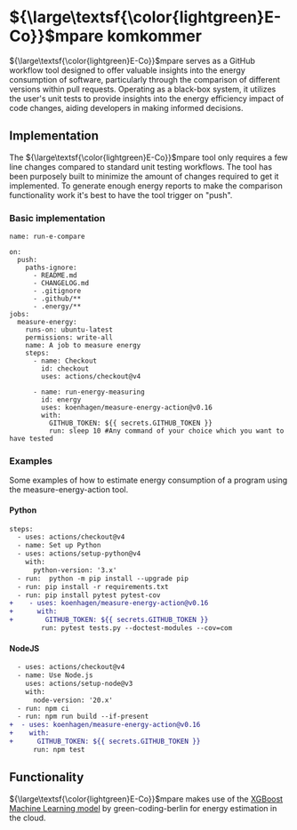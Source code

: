 # ${\large\textsf{\color{lightgreen}E-Co}}$‎​ mpare komkommer

${\large\textsf{\color{lightgreen}E-Co}}$‎​ mpare serves as a GitHub workflow tool designed to offer valuable insights into the energy consumption of software, particularly through the comparison of different versions within pull requests. Operating as a black-box system, it utilizes the user's unit tests to provide insights into the energy efficiency impact of code changes, aiding developers in making informed decisions.


## Implementation
The ${\large\textsf{\color{lightgreen}E-Co}}$‎​mpare tool only requires a few line changes compared to standard unit testing workflows. The tool has been purposely built to minimize the amount of changes required to get it implemented. To generate enough energy reports to make the comparison functionality work it's best to have the tool trigger on "push". 

### Basic implementation
```
name: run-e-compare

on:
  push:
    paths-ignore:
      - README.md
      - CHANGELOG.md
      - .gitignore
      - .github/**
      - .energy/**
jobs:
  measure-energy:
    runs-on: ubuntu-latest
    permissions: write-all
    name: A job to measure energy
    steps:
      - name: Checkout
        id: checkout
        uses: actions/checkout@v4

      - name: run-energy-measuring
        id: energy
        uses: koenhagen/measure-energy-action@v0.16
        with:
          GITHUB_TOKEN: ${{ secrets.GITHUB_TOKEN }}
          run: sleep 10 #Any command of your choice which you want to have tested
```

### Examples

Some examples of how to estimate energy consumption of a program using the measure-energy-action tool. 

#### Python

```diff
steps:
  - uses: actions/checkout@v4
  - name: Set up Python
  - uses: actions/setup-python@v4
    with:
      python-version: '3.x'
  - run:  python -m pip install --upgrade pip
  - run: pip install -r requirements.txt
  - run: pip install pytest pytest-cov
+    - uses: koenhagen/measure-energy-action@v0.16
+      with:
+        GITHUB_TOKEN: ${{ secrets.GITHUB_TOKEN }}
        run: pytest tests.py --doctest-modules --cov=com
```

#### NodeJS
```diff
  - uses: actions/checkout@v4
  - name: Use Node.js
    uses: actions/setup-node@v3
    with:
      node-version: '20.x'
  - run: npm ci
  - run: npm run build --if-present
+  - uses: koenhagen/measure-energy-action@v0.16
+    with:
+      GITHUB_TOKEN: ${{ secrets.GITHUB_TOKEN }}
      run: npm test
```

## Functionality
${\large\textsf{\color{lightgreen}E-Co}}$‎​mpare makes use of the [XGBoost Machine Learning model](https://github.com/green-coding-berlin/spec-power-model) by green-coding-berlin for energy estimation in the cloud. 

